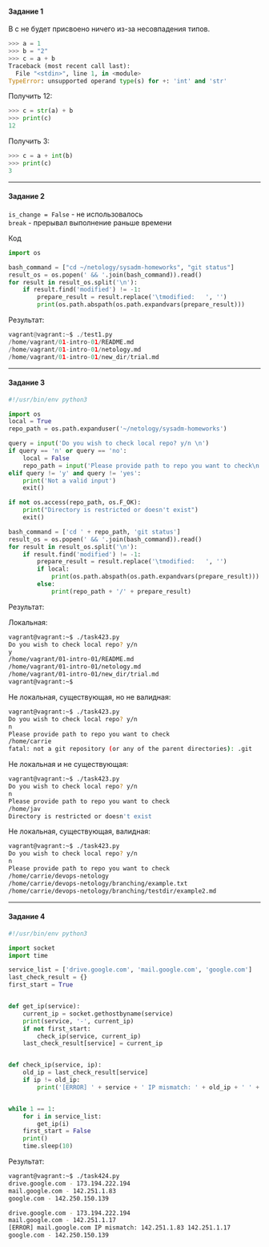 <h4> Задание 1 </h4>

В с не будет присвоено ничего из-за несовпадения типов. 
```python
>>> a = 1
>>> b = "2"
>>> c = a + b
Traceback (most recent call last):
  File "<stdin>", line 1, in <module>
TypeError: unsupported operand type(s) for +: 'int' and 'str'
```

Получить 12:
```python
>>> c = str(a) + b
>>> print(c)
12
```

Получить 3:
```python
>>> c = a + int(b)
>>> print(c)
3
```
<hr>
<h4> Задание 2 </h4>

`is_change = False` - не использовалось<br>
`break` - прерывал выполнение раньше времени <br>

Код 

```python
import os

bash_command = ["cd ~/netology/sysadm-homeworks", "git status"]
result_os = os.popen(' && '.join(bash_command)).read()
for result in result_os.split('\n'):
    if result.find('modified') != -1:
        prepare_result = result.replace('\tmodified:   ', '')
        print(os.path.abspath(os.path.expandvars(prepare_result)))
```

Результат:

```python
vagrant@vagrant:~$ ./test1.py
/home/vagrant/01-intro-01/README.md
/home/vagrant/01-intro-01/netology.md
/home/vagrant/01-intro-01/new_dir/trial.md
```

<hr>
<h4> Задание 3 </h4>

```python
#!/usr/bin/env python3

import os
local = True
repo_path = os.path.expanduser('~/netology/sysadm-homeworks')

query = input('Do you wish to check local repo? y/n \n')
if query == 'n' or query == 'no':
    local = False
    repo_path = input('Please provide path to repo you want to check\n')
elif query != 'y' and query != 'yes':
    print('Not a valid input')
    exit()

if not os.access(repo_path, os.F_OK):
    print("Directory is restricted or doesn't exist")
    exit()

bash_command = ['cd ' + repo_path, 'git status']
result_os = os.popen(' && '.join(bash_command)).read()
for result in result_os.split('\n'):
    if result.find('modified') != -1:
        prepare_result = result.replace('\tmodified:   ', '')
        if local:
            print(os.path.abspath(os.path.expandvars(prepare_result)))
        else:
            print(repo_path + '/' + prepare_result)
```
Результат: 

Локальная:
```bash
vagrant@vagrant:~$ ./task423.py
Do you wish to check local repo? y/n 
y
/home/vagrant/01-intro-01/README.md
/home/vagrant/01-intro-01/netology.md
/home/vagrant/01-intro-01/new_dir/trial.md
vagrant@vagrant:~$ 
```
Не локальная, существующая, но не валидная:
```bash
vagrant@vagrant:~$ ./task423.py
Do you wish to check local repo? y/n 
n
Please provide path to repo you want to check
/home/carrie
fatal: not a git repository (or any of the parent directories): .git
```
Не локальная и не существующая:
```bash
vagrant@vagrant:~$ ./task423.py
Do you wish to check local repo? y/n 
n
Please provide path to repo you want to check
/home/jav
Directory is restricted or doesn't exist

```
Не локальная, существующая, валидная:
```bash
vagrant@vagrant:~$ ./task423.py
Do you wish to check local repo? y/n 
n
Please provide path to repo you want to check
/home/carrie/devops-netology
/home/carrie/devops-netology/branching/example.txt
/home/carrie/devops-netology/branching/testdir/example2.md
```

<hr>
<h4> Задание 4 </h4>

```python
#!/usr/bin/env python3

import socket
import time

service_list = ['drive.google.com', 'mail.google.com', 'google.com']
last_check_result = {}
first_start = True


def get_ip(service):
    current_ip = socket.gethostbyname(service)
    print(service, '-', current_ip)
    if not first_start:
        check_ip(service, current_ip)
    last_check_result[service] = current_ip


def check_ip(service, ip):
    old_ip = last_check_result[service]
    if ip != old_ip:
        print('[ERROR] ' + service + ' IP mismatch: ' + old_ip + ' ' + ip)


while 1 == 1:
    for i in service_list:
        get_ip(i)
    first_start = False
    print()
    time.sleep(10)

```
Результат:
```bash
vagrant@vagrant:~$ ./task424.py
drive.google.com - 173.194.222.194
mail.google.com - 142.251.1.83
google.com - 142.250.150.139

drive.google.com - 173.194.222.194
mail.google.com - 142.251.1.17
[ERROR] mail.google.com IP mismatch: 142.251.1.83 142.251.1.17
google.com - 142.250.150.139
```
